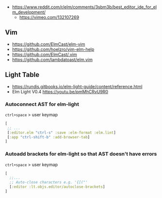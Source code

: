 - https://www.reddit.com/r/elm/comments/3sbm3b/best_editor_ide_for_elm_development/
  - https://vimeo.com/132107269

## Vim

- https://github.com/ElmCast/elm-vim
- https://github.com/hoelzro/vim-elm-help
- https://github.com/ElmCast/.vim
- https://github.com/lambdatoast/elm.vim

## Light Table

- https://rundis.gitbooks.io/elm-light-guide/content/reference.html
- Elm Light V0.4 https://youtu.be/pmMhCRvU9R0

### Autoconnect AST for elm-light

`ctrl+space` > user keymap

```clojure
[
 ;; ...
 [:editor.elm "ctrl-s" :save :elm-format :elm.lint]
 [:app "ctrl-shift-b" :add-browser-tab]
]
```

### Autoadd brackets for elm-light so that AST doesn't have errors

`ctrl+space` > user keymap

```clojure
[
  ;;...
  ;; Auto-close characters e.g. '{[("'
  [:editor :lt.objs.editor/autoclose-brackets]
]
```
